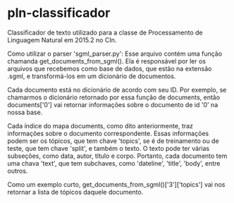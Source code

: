 # pln-classificador
Classificador de texto utilizado para a classe de Processamento de Linguagem Natural em 2015.2 no CIn.

Como utilizar o parser 'sgml_parser.py': Esse arquivo contém uma função chamanda get_documents_from_sgml(). Ela é responsável por ler os arquivos que recebemos como base de dados, que estão na extensão .sgml, e transformá-los em um dicionário de documentos.

Cada documento está no dicionário de acordo com seu ID. Por exemplo, se chamarmos o dicionário retornado por essa função de documents, então documents['0'] vai retornar informações sobre o documento de id '0' na nossa base.

Cada índice do mapa documents, como dito anteriormente, traz informações sobre o documento correspondente. Essas informações podem ser os tópicos, que tem chave 'topics', se é de treinamento ou de teste, que tem chave 'split', e também o texto. O texto pode ter várias subseções, como data, autor, título e corpo. Portanto, cada documento tem uma chava 'text', que tem subchaves, como 'dateline', 'title', 'body', entre outros.

Como um exemplo curto, get_documents_from_sgml()['3']['topics'] vai nos retornar a lista de tópicos daquele documento. 
